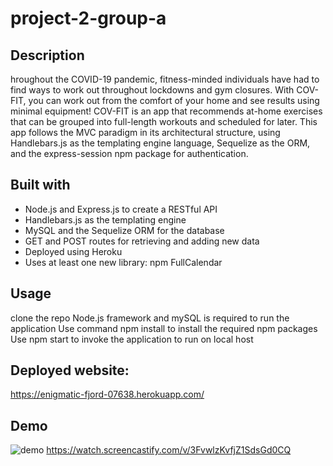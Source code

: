 # project-2-group-a

## Description
hroughout the COVID-19 pandemic, fitness-minded individuals have had to find ways to work out throughout lockdowns and gym closures. With COV-FIT, you can work out from the comfort of your home and see results using minimal equipment! COV-FIT is an app that recommends at-home exercises that can be grouped into full-length workouts and scheduled for later. This app follows the MVC paradigm in its architectural structure, using Handlebars.js as the templating engine language, Sequelize as the ORM, and the express-session npm package for authentication.

## Built with
* Node.js and Express.js to create a RESTful API
* Handlebars.js as the templating engine
* MySQL and the Sequelize ORM for the database
* GET and POST routes for retrieving and adding new data
* Deployed using Heroku
* Uses at least one new library: npm FullCalendar

## Usage
clone the repo
Node.js framework and mySQL is required to run the application
Use command npm install to install the required npm packages
Use npm start to invoke the application to run on local host

## Deployed website:
https://enigmatic-fjord-07638.herokuapp.com/

## Demo
![demo](./public/images/COVID_Workout_Generator_Tracker.gif)
https://watch.screencastify.com/v/3FvwlzKvfjZ1SdsGd0CQ

